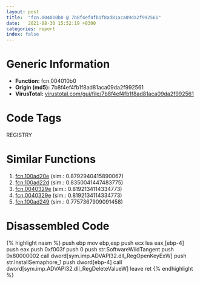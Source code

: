 ```yaml
---
layout: post
title:  "fcn.004010b0 @ 7b8f4ef4fb1f8ad81aca09da2f992561"
date:   2021-08-30 15:52:19 +0300
categories: report
index: false
---
```


# Generic Information
- **Function:** fcn.004010b0
- **Origin (md5):** 7b8f4ef4fb1f8ad81aca09da2f992561
- **VirusTotal:** [virustotal.com/gui/file/7b8f4ef4fb1f8ad81aca09da2f992561][virustotal_ref]

# Code Tags
<span class="tag" id="REGISTRY">REGISTRY</span>


# Similar Functions

1. [fcn.100ad20e][similar_1_ref] (sim.: 0.8792940415890067)
2. [fcn.100ad22d][similar_2_ref] (sim.: 0.8350041447483775)
3. [fcn.0040329e][similar_3_ref] (sim.: 0.8192134114334773)
4. [fcn.0040329e][similar_4_ref] (sim.: 0.8192134114334773)
5. [fcn.100ad249][similar_5_ref] (sim.: 0.7757367909091458)


# Disassembled Code

{% highlight nasm %}
push ebp
mov ebp,esp
push ecx
lea eax,[ebp-4]
push eax
push 0xf003f
push 0
push str.SoftwareWildTangent
push 0x80000002
call dword[sym.imp.ADVAPI32.dll_RegOpenKeyExW]
push str.InstallSemaphore_1
push dword[ebp-4]
call dword[sym.imp.ADVAPI32.dll_RegDeleteValueW]
leave
ret
{% endhighlight %}


[similar_1_ref]: /report/fcn.100ad20e@a0ac129ff3ea4c0dfa9529c259a9502c
[similar_2_ref]: /report/fcn.100ad22d@a0ac129ff3ea4c0dfa9529c259a9502c
[similar_3_ref]: /report/fcn.0040329e@4c8869bb42f854640703b6ddda29ee38
[similar_4_ref]: /report/fcn.0040329e@3f1595e66dc63331ba0930a0c79684ce
[similar_5_ref]: /report/fcn.100ad249@a0ac129ff3ea4c0dfa9529c259a9502c
[virustotal_ref]: https://www.virustotal.com/gui/file/7b8f4ef4fb1f8ad81aca09da2f992561
